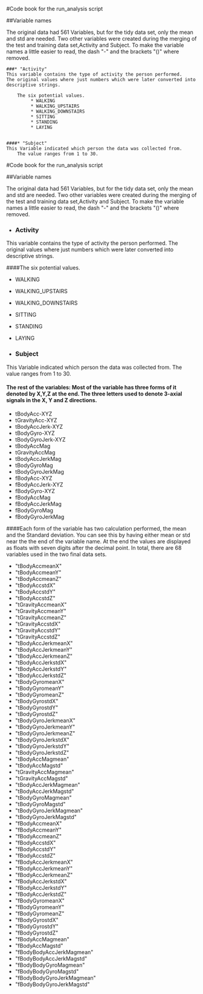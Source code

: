 #Code book for the run_analysis script


##Variable names

The original data had 561 Variables, but for the tidy data set, only the mean and std are needed.
Two other variables were created during the merging of the test and training data set,Activity and Subject.
To make the variable names a little easier to read, the dash "-"  and the brackets "()" where removed.

	###* "Activity"
	This variable contains the type of activity the person performed.
	The original values where just numbers which were later converted into descriptive strings.
	
		The six potential values.
			 * WALKING
			 * WALKING_UPSTAIRS
			 * WALKING_DOWNSTAIRS
			 * SITTING
			 * STANDING
			 * LAYING
	
	
	####* "Subject"
	This Variable indicated which person the data was collected from.
		The value ranges from 1 to 30.
	
	
	
#Code book for the run_analysis script


##Variable names

The original data had 561 Variables, but for the tidy data set, only the mean and std are needed.
Two other variables were created during the merging of the test and training data set,Activity and Subject.
To make the variable names a little easier to read, the dash "-"  and the brackets "()" where removed.

* ### Activity
This variable contains the type of activity the person performed.
The original values where just numbers which were later converted into           descriptive strings.
	
####The six potential values.

* WALKING
* WALKING_UPSTAIRS
* WALKING_DOWNSTAIRS
* SITTING
* STANDING
* LAYING


* ### Subject
This Variable indicated which person the data was collected from.
The value ranges from 1 to 30.
	
	
#### The rest of the variables: Most of the  variable has three forms of it denoted by X,Y,Z at the end. The three letters used to denote 3-axial signals in the X, Y and Z directions.
* tBodyAcc-XYZ
* tGravityAcc-XYZ
* tBodyAccJerk-XYZ
* tBodyGyro-XYZ
* tBodyGyroJerk-XYZ
* tBodyAccMag
* tGravityAccMag
* tBodyAccJerkMag
* tBodyGyroMag
* tBodyGyroJerkMag
* fBodyAcc-XYZ
* fBodyAccJerk-XYZ
* fBodyGyro-XYZ
* fBodyAccMag
* fBodyAccJerkMag
* fBodyGyroMag
* fBodyGyroJerkMag

####Each form of the variable has two calculation performed, the mean and the Standard deviation. You can see this by having either mean or std near the the end of the variable name. At the end the values are displayed as floats with seven digits after the decimal point. In total, there are 68 variables used in the two final data sets.
	
	
* "tBodyAccmeanX"	
* "tBodyAccmeanY"
* "tBodyAccmeanZ"	
* "tBodyAccstdX"	
* "tBodyAccstdY"	
* "tBodyAccstdZ"	
* "tGravityAccmeanX"
* "tGravityAccmeanY"	
* "tGravityAccmeanZ"
* "tGravityAccstdX"	
* "tGravityAccstdY"	
* "tGravityAccstdZ"
* "tBodyAccJerkmeanX"
* "tBodyAccJerkmeanY"	
* "tBodyAccJerkmeanZ"	
* "tBodyAccJerkstdX"	
* "tBodyAccJerkstdY"	
* "tBodyAccJerkstdZ"	
* "tBodyGyromeanX"	
* "tBodyGyromeanY"	
* "tBodyGyromeanZ"	
* "tBodyGyrostdX"	
* "tBodyGyrostdY"	
* "tBodyGyrostdZ"	
* "tBodyGyroJerkmeanX"
* "tBodyGyroJerkmeanY"
* "tBodyGyroJerkmeanZ"
* "tBodyGyroJerkstdX"	
* "tBodyGyroJerkstdY"
* "tBodyGyroJerkstdZ"	
* "tBodyAccMagmean"	
* "tBodyAccMagstd"	
* "tGravityAccMagmean"
* "tGravityAccMagstd"	
* "tBodyAccJerkMagmean"
* "tBodyAccJerkMagstd"
* "tBodyGyroMagmean"	
* "tBodyGyroMagstd"	
* "tBodyGyroJerkMagmean"
* "tBodyGyroJerkMagstd"
* "fBodyAccmeanX"	
* "fBodyAccmeanY"	
* "fBodyAccmeanZ"	
* "fBodyAccstdX"	
* "fBodyAccstdY"	
* "fBodyAccstdZ"
* "fBodyAccJerkmeanX"
* "fBodyAccJerkmeanY"
* "fBodyAccJerkmeanZ"	
* "fBodyAccJerkstdX"	
* "fBodyAccJerkstdY"	
* "fBodyAccJerkstdZ"	
* "fBodyGyromeanX"	
* "fBodyGyromeanY"	
* "fBodyGyromeanZ"	
* "fBodyGyrostdX"	
* "fBodyGyrostdY"	
* "fBodyGyrostdZ"	
* "fBodyAccMagmean"	
* "fBodyAccMagstd"	
* "fBodyBodyAccJerkMagmean"
* "fBodyBodyAccJerkMagstd"	
* "fBodyBodyGyroMagmean"	
* "fBodyBodyGyroMagstd"	
* "fBodyBodyGyroJerkMagmean"
* "fBodyBodyGyroJerkMagstd"
	